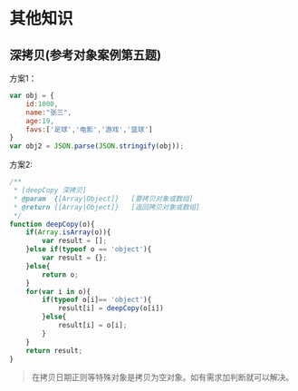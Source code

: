 # 其他知识

## 深拷贝(参考对象案例第五题)

方案1：

```javascript
var obj = {
    id:1000,
    name:"张三",
    age:19,
    favs:['足球','电影','游戏','篮球']
}
var obj2 = JSON.parse(JSON.stringify(obj));
```

方案2:

```js
/**
 * [deepCopy 深拷贝]
 * @param  {[Array|Object]}   [要拷贝对象或数组]
 * @return {[Array|Object]}   [返回拷贝对象或数组]
 */
function deepCopy(o){
    if(Array.isArray(o)){
        var result = [];
    }else if(typeof o == 'object'){
        var result = {};
    }else{
        return o;
    }
    for(var i in o){
        if(typeof o[i]== 'object'){
            result[i] = deepCopy(o[i])
        }else{
            result[i] = o[i];
        }
    }
    return result;
}
```

> 在拷贝日期正则等特殊对象是拷贝为空对象。如有需求加判断就可以解决。